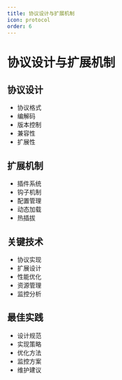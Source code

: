 ```yaml
---
title: 协议设计与扩展机制
icon: protocol
order: 6
---
```


# 协议设计与扩展机制

## 协议设计
- 协议格式
- 编解码
- 版本控制
- 兼容性
- 扩展性

## 扩展机制
- 插件系统
- 钩子机制
- 配置管理
- 动态加载
- 热插拔

## 关键技术
- 协议实现
- 扩展设计
- 性能优化
- 资源管理
- 监控分析

## 最佳实践
- 设计规范
- 实现策略
- 优化方法
- 监控方案
- 维护建议
